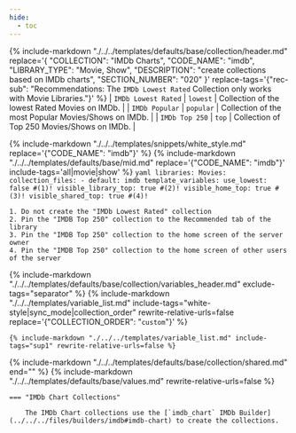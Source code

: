 ```yaml
---
hide:
  - toc
---
```

{%
    include-markdown "./../../templates/defaults/base/collection/header.md"
    replace='{
        "COLLECTION": "IMDb Charts", 
        "CODE_NAME": "imdb",
        "LIBRARY_TYPE": "Movie, Show", 
        "DESCRIPTION": "create collections based on IMDb charts",
        "SECTION_NUMBER": "020"
    }'
    replace-tags='{"rec-sub": "Recommendations: The `IMDb Lowest Rated` Collection only works with Movie Libraries."}'
%}
| `IMDb Lowest Rated` | `lowest`  | Collection of the lowest Rated Movies on IMDb.       |
| `IMDb Popular`      | `popular` | Collection of the most Popular Movies/Shows on IMDb. |
| `IMDb Top 250`      | `top`     | Collection of Top 250 Movies/Shows on IMDb.          |

{% include-markdown "./../../templates/snippets/white_style.md" replace='{"CODE_NAME": "imdb"}' %}
{% include-markdown "./../../templates/defaults/base/mid.md" replace='{"CODE_NAME": "imdb"}' include-tags='all|movie|show' %}
    ```yaml
    libraries:
      Movies:
        collection_files:
          - default: imdb
            template_variables:
              use_lowest: false #(1)!
              visible_library_top: true #(2)!
              visible_home_top: true #(3)!
              visible_shared_top: true #(4)!
    ```

    1. Do not create the "IMDb Lowest Rated" collection
    2. Pin the "IMDB Top 250" collection to the Recommended tab of the library
    3. Pin the "IMDB Top 250" collection to the home screen of the server owner
    4. Pin the "IMDB Top 250" collection to the home screen of other users of the server

{% include-markdown "./../../templates/defaults/base/collection/variables_header.md" exclude-tags="separator" %}
    {%
        include-markdown "./../../templates/variable_list.md"
        include-tags="white-style|sync_mode|collection_order"
        rewrite-relative-urls=false
        replace='{"COLLECTION_ORDER": "`custom`"}'
    %}

    {% include-markdown "./../../templates/variable_list.md" include-tags="sup1" rewrite-relative-urls=false %}

{% include-markdown "./../../templates/defaults/base/collection/shared.md" end="<!--separator-variables-->" %}
{% include-markdown "./../../templates/defaults/base/values.md" rewrite-relative-urls=false %}

    === "IMDb Chart Collections"
        
        The IMDb Chart collections use the [`imdb_chart` IMDb Builder](../../../files/builders/imdb#imdb-chart) to create the collections.
